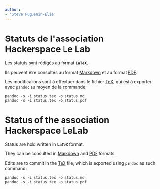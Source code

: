 ```yaml
---
author:
- 'Steve Huguenin-Elie'
---
```


# Statuts de l'association Hackerspace Le Lab
Les statuts sont rédigés au format **`LaTeX`**.

Ils peuvent être consultés au format [Markdown](status.md) et au format [PDF](status.pdf).

Les modifications sont à effectuer dans le fichier [TeX](status.tex), qui est à exporter avec `pandoc` au moyen de la commande:
```
pandoc -s -i status.tex -o status.md
pandoc -s -i status.tex -o status.pdf
```

# Status of the association Hackerspace LeLab
Status are hold written in **`LaTeX`** format.

They can be consulted in [Markdown](status.md) and [PDF](status.pdf) formats.

Edits are to commit in the [TeX](status.tex) file, which is exported using `pandoc` as such command:
```
pandoc -s -i status.tex -o status.md
pandoc -s -i status.tex -o status.pdf
```